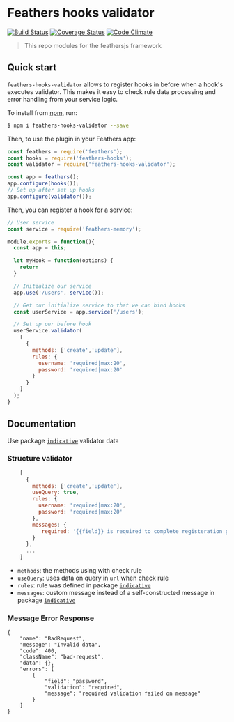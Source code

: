 # Feathers hooks validator

[![Build Status](https://travis-ci.org/NortonPerson/feathers-hooks-validator.svg?branch=master)](https://travis-ci.org/NortonPerson/feathers-hooks-validator)
[![Coverage Status](https://coveralls.io/repos/github/NortonPerson/feathers-hooks-validator/badge.svg?branch=master)](https://coveralls.io/github/NortonPerson/feathers-hooks-validator?branch=master)
[![Code Climate](https://codeclimate.com/github/NortonPerson/feathers-hooks-validator/badges/gpa.svg)](https://codeclimate.com/github/NortonPerson/feathers-hooks-validator)
> This repo modules for the feathersjs framework

## Quick start

`feathers-hooks-validator` allows to register hooks  in before when a hook's executes validator.  This makes it easy to check rule data processing and error handling from your service logic.

To install from [npm](https://www.npmjs.com/package/feathers-hooks-validator), run:

```bash
$ npm i feathers-hooks-validator --save
```

Then, to use the plugin in your Feathers app:

```javascript
const feathers = require('feathers');
const hooks = require('feathers-hooks');
const validator = require('feathers-hooks-validator');

const app = feathers();
app.configure(hooks());
// Set up after set up hooks
app.configure(validator());
```

Then, you can register a hook for a service:

```javascript
// User service
const service = require('feathers-memory');

module.exports = function(){
  const app = this;

  let myHook = function(options) {
    return 
  }

  // Initialize our service
  app.use('/users', service());

  // Get our initialize service to that we can bind hooks
  const userService = app.service('/users');

  // Set up our before hook
  userService.validator(
    [
      {
        methods: ['create','update'],
        rules: {
          username: 'required|max:20',
          password: 'required|max:20'
        }
      }
    ]
  );
}
```

## Documentation

Use package [`indicative`](https://github.com/poppinss/indicative) validator data

### Structure validator

```javascript
    [
      {
        methods: ['create','update'],
        useQuery: true,
        rules: {
          username: 'required|max:20',
          password: 'required|max:20'
        },
        messages: {
           required: '{{field}} is required to complete registeration process'
        }
      },
      ...
    ]
```
- `methods`: the methods using with check rule
- `useQuery`: uses data on query in `url` when check rule
- `rules`: rule was defined in package [`indicative`](https://github.com/poppinss/indicative)
- `messages`: custom message instead of a self-constructed message in package [`indicative`](https://github.com/poppinss/indicative)

### Message Error Response

```
{
    "name": "BadRequest",
    "message": "Invalid data",
    "code": 400,
    "className": "bad-request",
    "data": {},
    "errors": [
        {
            "field": "password",
            "validation": "required",
            "message": "required validation failed on message"
        }
    ]
}
```

